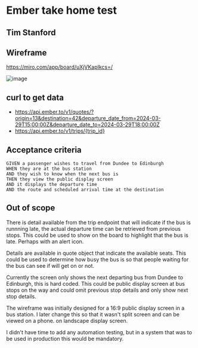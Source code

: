 # Ember take home test
## Tim Stanford

## Wireframe
https://miro.com/app/board/uXjVKapIkcs=/

![image](https://github.com/tstanford/bus-display/assets/9977699/a64c75c9-b640-405a-a9d0-1b0a730655e4)


## curl to get data
* https://api.ember.to/v1/quotes/?origin=13&destination=42&departure_date_from=2024-03-29T15:00:00Z&departure_date_to=2024-03-29T18:00:00Z
* https://api.ember.to/v1/trips/{trip_id}

## Acceptance criteria

```
GIVEN a passenger wishes to travel from Dundee to Edinburgh
WHEN they are at the bus station
AND they wish to know when the next bus is
THEN they view the public display screen
AND it displays the departure time
AND the route and scheduled arrival time at the destination
```

## Out of scope
There is detail available from the trip endpoint that will indicate if the bus is runnning late, the actual departure time can be retrieved from previous stops. This could be used to show on the board to highlight that the bus is late. Perhaps with an alert icon.

Details are available in quote object that indicate the available seats. This could be used to determine how busy the bus is so that people waiting for the bus can see if will get on or not.

Currently the screen only shows the next departing bus from Dundee to Edinburgh, this is hard coded. This could be public display screen at bus stops on the way and could omit previous stop details and only show next stop details. 

The wireframe was initially designed for a 16:9 public display screen in a bus station. I later change this so that it wasn't split screen and can be viewed on a phone. on landscape display screen.

I didn't have time to add any automation testing, but in a system that was to be used in production this would be mandatory.






